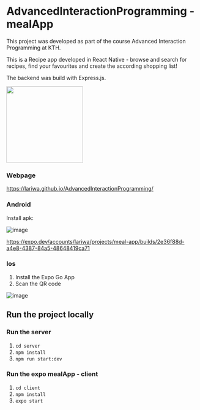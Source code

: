 # AdvancedInteractionProgramming - mealApp
This project was developed as part of the course Advanced Interaction Programming at KTH.

This is a Recipe app developed in React Native - browse and search for recipes, find your favourites and create the according shopping list! 

The backend was build with Express.js.

<img src="https://user-images.githubusercontent.com/40071882/197414786-cddd8f79-71d6-4fb4-be35-4b524a1a803b.png " width="200">


### Webpage 
https://lariwa.github.io/AdvancedInteractionProgramming/ 

### Android 
Install apk:

![image](https://user-images.githubusercontent.com/40071882/198300003-af79ee13-536b-4aee-af84-146d98c45387.png)

https://expo.dev/accounts/lariwa/projects/meal-app/builds/2e36f88d-a4e8-4387-84a5-48648419ca71

### Ios
1. Install the Expo Go App
2. Scan the QR code

![image](https://user-images.githubusercontent.com/40071882/198300082-f932189a-483a-4992-89c2-9f785dbcf761.png)


## Run the project locally
### Run the server
1. `cd server `
2. `npm install `
3. `npm run start:dev`

### Run the expo mealApp - client
1. `cd client `
2. `npm install `
3. `expo start`


